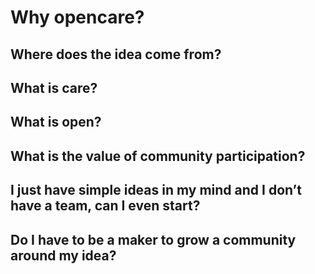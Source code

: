 # Why opencare?


## Where does the idea come from?


## What is care?


## What is open?


## What is the value of community participation?

## I just have simple ideas in my mind and I don’t have a team, can I even start?

## Do I have to be a maker to grow a community around my idea?









